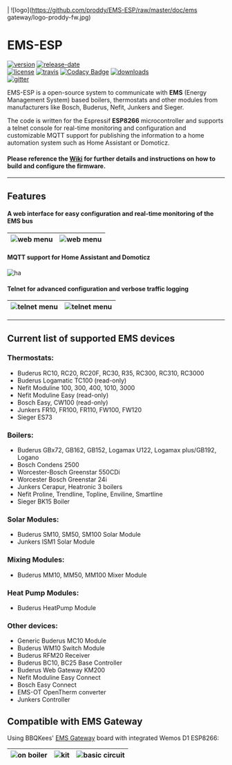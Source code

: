 | ![logo](https://github.com/proddy/EMS-ESP/raw/master/doc/ems gateway/logo-proddy-fw.jpg)
# EMS-ESP

[![version](https://img.shields.io/github/release/proddy/EMS-ESP.svg?label=Latest%20Release)](https://github.com/proddy/EMS-ESP/blob/master/CHANGELOG.md)
[![release-date](https://img.shields.io/github/release-date/proddy/EMS-ESP.svg?label=Released)](https://github.com/proddy/EMS-ESP/commits/master)
<br />
[![license](https://img.shields.io/github/license/proddy/EMS-ESP.svg)](LICENSE)
[![travis](https://travis-ci.com/proddy/EMS-ESP.svg?branch=master)](https://travis-ci.com/proddy/EMS-ESP)
[![Codacy Badge](https://api.codacy.com/project/badge/Grade/b8880625bdf841d4adb2829732030887)](https://app.codacy.com/app/proddy/EMS-ESP?utm_source=github.com&utm_medium=referral&utm_content=proddy/EMS-ESP&utm_campaign=Badge_Grade_Settings)
[![downloads](https://img.shields.io/github/downloads/proddy/EMS-ESP/total.svg)](https://github.com/proddy/EMS-ESP/releases)
<br />
[![gitter](https://img.shields.io/gitter/room/EMS-ESP/EMS-ESP.svg)](https://gitter.im/EMS-ESP/community)

EMS-ESP is a open-source system to communicate with **EMS** (Energy Management System) based boilers, thermostats and other modules from manufacturers like Bosch, Buderus, Nefit, Junkers and Sieger.

The code is written for the Espressif **ESP8266** microcontroller and supports a telnet console for real-time monitoring and configuration and customizable MQTT support for publishing the information to a home automation system such as Home Assistant or Domoticz.

####  Please reference the [Wiki](https://github.com/proddy/EMS-ESP/wiki) for further details and instructions on how to build and configure the firmware.

---

## Features

#### A web interface for easy configuration and real-time monitoring of the EMS bus

| ![web menu](https://github.com/proddy/EMS-ESP/raw/master/doc/web/system_status.PNG) | ![web menu](https://github.com/proddy/EMS-ESP/raw/master/doc/web/ems_dashboard.PNG) |
| -------------------------------------------------------------------------------- | -------------------------------------------------------------------------------- |

#### MQTT support for Home Assistant and Domoticz

![ha](https://github.com/proddy/EMS-ESP/raw/master/doc/home_assistant/ha.png)

#### Telnet for advanced configuration and verbose traffic logging

| ![telnet menu](https://github.com/proddy/EMS-ESP/raw/master/doc/telnet/telnet_menu.jpg) | ![telnet menu](https://github.com/proddy/EMS-ESP/raw/master/doc/telnet/telnet_stats.PNG) |
| --------------------------------------------------------------------------------------- | ---------------------------------------------------------------------------------------- |

---

## Current list of supported EMS devices

### Thermostats:

* Buderus RC10, RC20, RC20F, RC30, R35, RC300, RC310, RC3000
* Buderus Logamatic TC100 (read-only)
* Nefit Moduline 100, 300, 400, 1010, 3000
* Nefit Moduline Easy (read-only)
* Bosch Easy, CW100 (read-only)
* Junkers FR10, FR100, FR110, FW100, FW120
* Sieger ES73

### Boilers:

* Buderus GBx72, GB162, GB152, Logamax U122, Logamax plus/GB192, Logano
* Bosch Condens 2500
* Worcester-Bosch Greenstar 550CDi
* Worcester Bosch Greenstar 24i
* Junkers Cerapur, Heatronic 3 boilers
* Nefit Proline, Trendline, Topline, Enviline, Smartline
* Sieger BK15 Boiler

### Solar Modules:

* Buderus SM10, SM50, SM100 Solar Module
* Junkers ISM1 Solar Module

### Mixing Modules:

* Buderus MM10, MM50, MM100 Mixer Module

### Heat Pump Modules:

* Buderus HeatPump Module

### Other devices:

* Generic Buderus MC10 Module
* Buderus WM10 Switch Module
* Buderus RFM20 Receiver
* Buderus BC10, BC25 Base Controller
* Buderus Web Gateway KM200
* Nefit Moduline Easy Connect
* Bosch Easy Connect
* EMS-OT OpenTherm converter
* Junkers Controller

## Compatible with EMS Gateway

Using BBQKees' [EMS Gateway](https://shop.hotgoodies.nl/ems/) board with integrated Wemos D1 ESP8266:

| ![on boiler](https://github.com/proddy/EMS-ESP/raw/master/doc/ems%20gateway/on-boiler.jpg) | ![kit](https://github.com/proddy/EMS-ESP/raw/master/doc/ems%20gateway/ems-kit-2.jpg) | ![basic circuit](https://github.com/proddy/EMS-ESP/raw/master/doc/ems%20gateway/ems-board-white.jpg) |
| ------------------------------------------------------------------------------------------ | ------------------------------------------------------------------------------------ | ---------------------------------------------------------------------------------------------------- |

